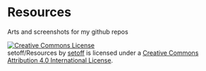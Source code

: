 # Resources
Arts and screenshots for my github repos

<a rel="license" href="http://creativecommons.org/licenses/by/4.0/"><img alt="Creative Commons License" style="border-width:0" src="https://i.creativecommons.org/l/by/4.0/88x31.png" /></a><br /><span xmlns:dct="http://purl.org/dc/terms/" href="http://purl.org/dc/dcmitype/StillImage" property="dct:title" rel="dct:type">setoff/Resources</span> by <a xmlns:cc="http://creativecommons.org/ns#" href="https://github.com/setoff" property="cc:attributionName" rel="cc:attributionURL">setoff</a> is licensed under a <a rel="license" href="http://creativecommons.org/licenses/by/4.0/">Creative Commons Attribution 4.0 International License</a>.
